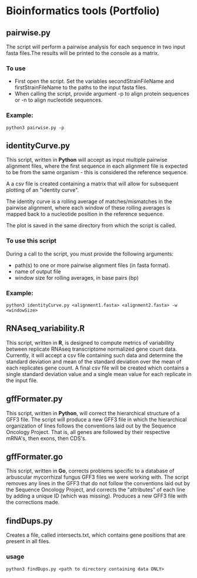 Bioinformatics tools (Portfolio)
=======

## pairwise.py ##

The script will perform a pairwise analysis for each sequence in two input fasta files.The results will be printed to the console as a matrix. 

### To use ###

* First open the script. Set the variables secondStrainFileName and firstStrainFileName to the paths to the input fasta files.
* When calling the script, provide argument -p to align protein sequences or -n to align nucleotide sequences. 

### Example: ###

```
python3 pairwise.py -p
```

## identityCurve.py ##

This script, written in **Python** will accept as input multiple pairwise alignment files, where the first sequence in each alignment file is expected to be from the same organism - this is considered the reference sequence. 

A a csv file is created containing a matrix that will allow for subsequent plotting of an "identity curve". 

The identity curve is a rolling average of matches/mismatches in the pairwise alignment, where each window of these rolling averages is mapped back to a nucleotide position in the reference sequence.

The plot is saved in the same directory from which the script is called. 

### To use this script ###

During a call to the script, you must provide the following arguments:

* path(s) to one or more pairwise alignment files (in fasta format).
* name of output file 
* window size for rolling averages, in base pairs (bp)

### Example: ###

```
python3 identityCurve.py <alignment1.fasta> <alignment2.fasta> -w <windowSize>
```

## RNAseq_variability.R ##

This script, written in **R**, is designed to compute metrics of variabillity between replicate RNAseq transcriptome normalized gene count data. Currently, it will accept a csv file containing such data and determine the standard deviation and mean of the standard deviation over the mean of each replicates gene count. A final csv file will be created which contains a single standard deviation value and a single mean value for each replicate in the input file.

## gffFormater.py ##

This script, written in **Python**, will correct the hierarchical structure of a GFF3 file. The script will produce a new GFF3 file in which
the hierarchical organization of lines follows the conventions laid out by the Sequence Oncology Project. That is, all genes
are followed by their respective mRNA's, then exons, then CDS's.

## gffFormater.go ##

This script, written in **Go**, corrects problems specific to a database of arbuscular mycorrhizal fungus GFF3 files we were working with. The script removes any lines in the GFF3 that do not follow the conventions laid out by the Sequence Oncology Project, and corrects the "attributes" of each line by adding a unique ID (which was missing). Produces a new GFF3 file with the corrections made.

## findDups.py ##

Creates a file, called intersects.txt, which contains gene positions that are present in all files.

### usage ###

```
python3 findDups.py <path to directory containing data ONLY>
```
